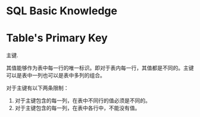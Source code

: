 SQL Basic Knowledge
===================

# Table's Primary Key
主键.

其值能够作为表中每一行的唯一标识。即对于表内每一行，其值都是不同的。主键可以是表中一列也可以是表中多列的组合。

对于主键有以下两条限制：
1. 对于主键包含的每一列，在表中不同行的值必须是不同的。
2. 对于主键包含的每一列，在表中各行中，不能没有值。
